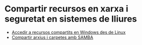 # Compartir recursos en xarxa i seguretat en sistemes de lliures

* [Accedir a recursos compartits en Windows des de Linux](UF4/uf4-compartir-de-windows-a-linux.md)
* [Compartir arxius i carpetes amb SAMBA](UF3/uf3-compartir-arxius-samba.md)












